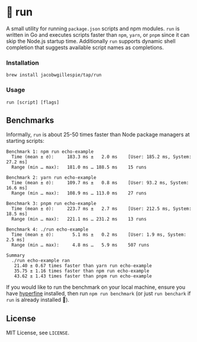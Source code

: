 # 🦊 run

A small utility for running `package.json` scripts and npm modules. `run` is written in Go and executes scripts faster than `npm`, `yarn`, or `pnpm` since it can skip the Node.js startup time. Additionally `run` supports dynamic shell completion that suggests available script names as completions.

### Installation

```
brew install jacobwgillespie/tap/run
```

### Usage

```
run [script] [flags]
```

## Benchmarks

Informally, `run` is about 25-50 times faster than Node package managers at starting scripts:

```
Benchmark 1: npm run echo-example
  Time (mean ± σ):     183.3 ms ±   2.0 ms    [User: 185.2 ms, System: 27.2 ms]
  Range (min … max):   181.0 ms … 188.5 ms    15 runs

Benchmark 2: yarn run echo-example
  Time (mean ± σ):     109.7 ms ±   0.8 ms    [User: 93.2 ms, System: 16.6 ms]
  Range (min … max):   108.9 ms … 113.0 ms    27 runs

Benchmark 3: pnpm run echo-example
  Time (mean ± σ):     223.7 ms ±   2.7 ms    [User: 212.5 ms, System: 18.5 ms]
  Range (min … max):   221.1 ms … 231.2 ms    13 runs

Benchmark 4: ./run echo-example
  Time (mean ± σ):       5.1 ms ±   0.2 ms    [User: 1.9 ms, System: 2.5 ms]
  Range (min … max):     4.8 ms …   5.9 ms    507 runs

Summary
  ./run echo-example ran
   21.40 ± 0.67 times faster than yarn run echo-example
   35.75 ± 1.16 times faster than npm run echo-example
   43.62 ± 1.43 times faster than pnpm run echo-example
```

If you would like to run the benchmark on your local machine, ensure you have [hyperfine](https://github.com/sharkdp/hyperfine) installed, then run `npm run benchmark` (or just `run benchark` if `run` is already installed 🦊).

## License

MIT License, see `LICENSE`.
